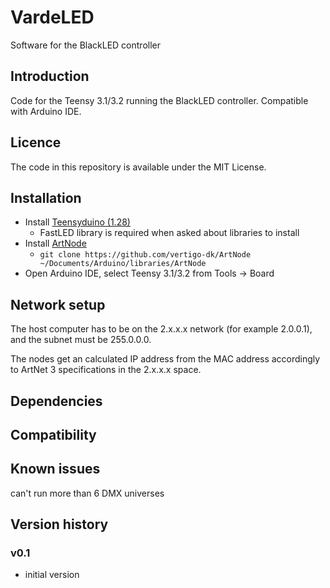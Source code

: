 # VardeLED
Software for the BlackLED controller

Introduction
------------
Code for the Teensy 3.1/3.2 running the BlackLED controller. Compatible with Arduino IDE.

Licence
-------
The code in this repository is available under the MIT License.

Installation
------------
- Install [Teensyduino (1.28)](https://www.pjrc.com/teensy/td_download.html)
	- FastLED library is required when asked about libraries to install
- Install [ArtNode](https://github.com/vertigo-dk/ArtNode) 
	- `git clone https://github.com/vertigo-dk/ArtNode ~/Documents/Arduino/libraries/ArtNode`
- Open Arduino IDE, select Teensy 3.1/3.2 from Tools -> Board 

Network setup
-----------
The host computer has to be on the 2.x.x.x network (for example 2.0.0.1), and the subnet must be 255.0.0.0. 

The nodes get an calculated IP address from the MAC address accordingly to ArtNet 3 specifications in the 2.x.x.x space.

Dependencies
------------


Compatibility
------------


Known issues
------------
can't run more than 6 DMX universes

Version history
------------

### v0.1
- initial version
